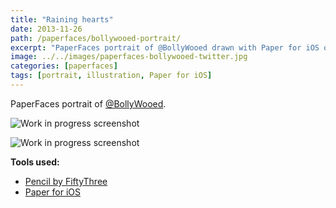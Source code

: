 ```yaml
---
title: "Raining hearts"
date: 2013-11-26
path: /paperfaces/bollywooed-portrait/
excerpt: "PaperFaces portrait of @BollyWooed drawn with Paper for iOS on an iPad."
image: ../../images/paperfaces-bollywooed-twitter.jpg
categories: [paperfaces]
tags: [portrait, illustration, Paper for iOS]
---
```


PaperFaces portrait of [@BollyWooed](https://twitter.com/BollyWooed).

![Work in progress screenshot](../../images/paperfaces-bollywooed-process-1-lg.jpg)

![Work in progress screenshot](../../images/paperfaces-bollywooed-process-2-lg.jpg)

**Tools used:**

- [Pencil by FiftyThree](https://amzn.to/35tCkJW)
- [Paper for iOS](https://paper.bywetransfer.com/)
